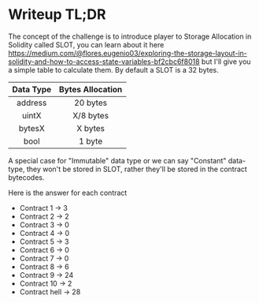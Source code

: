 # Writeup TL;DR

The concept of the challenge is to introduce player to Storage Allocation in Solidity called SLOT, you can learn about it here https://medium.com/@flores.eugenio03/exploring-the-storage-layout-in-solidity-and-how-to-access-state-variables-bf2cbc6f8018 but I'll give you a simple table to calculate them. By default a SLOT is a 32 bytes.

| Data Type | Bytes Allocation |
| :---: | :---: |
| address | 20 bytes |
| uintX | X/8 bytes |
| bytesX | X bytes |
| bool | 1 byte |

A special case for "Immutable" data type or we can say "Constant" data-type, they won't be stored in SLOT, rather they'll be stored in the contract bytecodes.

Here is the answer for each contract 
- Contract 1 -> 3 
- Contract 2 -> 2
- Contract 3 -> 0
- Contract 4 -> 0
- Contract 5 -> 3
- Contract 6 -> 0
- Contract 7 -> 0
- Contract 8 -> 6
- Contract 9 -> 24
- Contract 10 -> 2
- Contract hell -> 28 